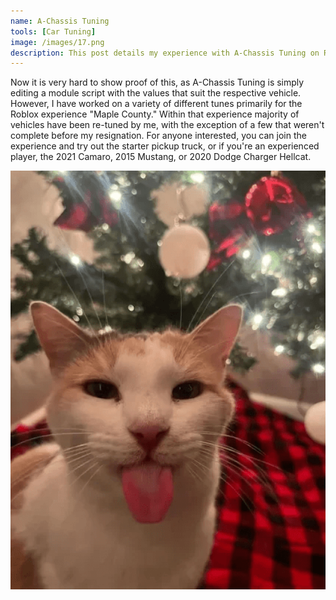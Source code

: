 ```yaml
---
name: A-Chassis Tuning
tools: [Car Tuning]
image: /images/17.png
description: This post details my experience with A-Chassis Tuning on Roblox
---
```


<link rel="shortcut icon" type="image/x-icon" href="{{ "/images/favicon.ico" | prepend: site.baseurl }}" >

Now it is very hard to show proof of this, as A-Chassis Tuning is simply editing a module script with the values that suit the respective vehicle.
However, I have worked on a variety of different tunes primarily for the Roblox experience "Maple County." Within that experience majority of vehicles 
have been re-tuned by me, with the exception of a few that weren't complete before my resignation. For anyone interested, you can join the experience 
and try out the starter pickup truck, or if you're an experienced player, the 2021 Camaro, 2015 Mustang, or 2020 Dodge Charger Hellcat.

<img src="/images/3.gif" width="600"/>

<script>
document.addEventListener("DOMContentLoaded", function() {
    var attribution = document.getElementById("attribution");
    if (attribution) {
        attribution.style.display = "none";
    }
});    
</script>

